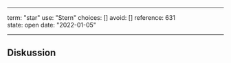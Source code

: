
---
term:      "star"
use:       "Stern"
choices:   []
avoid:     []
reference: 631        
state:     open
date:      "2022-01-05"

---

## Diskussion

